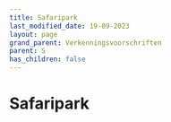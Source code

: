 ```yaml
---
title: Safaripark
last_modified_date: 19-09-2023
layout: page
grand_parent: Verkenningsvoorschriften
parent: S
has_children: false
---
```


Safaripark
==========

